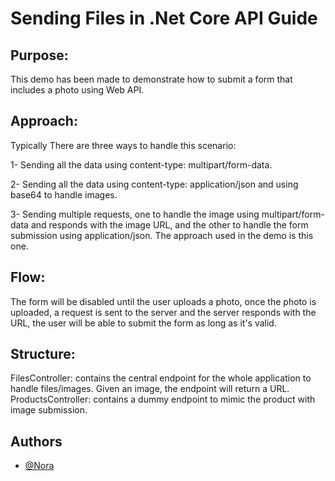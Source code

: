 # Sending Files in .Net Core API Guide

## Purpose:
This demo has been made to demonstrate how to submit a form that includes a photo using Web API.

## Approach:
Typically There are three ways to handle this scenario:

  1- Sending all the data using content-type: multipart/form-data.
  
  2- Sending all the data using content-type: application/json and using base64 to handle images.
  
  3- Sending multiple requests, one to handle the image using multipart/form-data and responds with the image URL, and the other to handle the form submission using application/json. The approach used in the demo is this one. 

## Flow:
The form will be disabled until the user uploads a photo, once the photo is uploaded, a request is sent to the server and the server responds with the URL, the user will be able to submit the form as long as it's valid.

## Structure:
FilesController: contains the central endpoint for the whole application to handle files/images. Given an image, the endpoint will return a URL.
ProductsController: contains a dummy endpoint to mimic the product with image submission.

## Authors
  - [@Nora](https://github.com/nora209)
